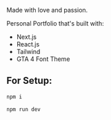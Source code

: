 Made with love and passion.

Personal Portfolio that's built with:
- Next.js
- React.js
- Tailwind
- GTA 4 Font Theme


## For Setup:
```bash
npm i

npm run dev
```

